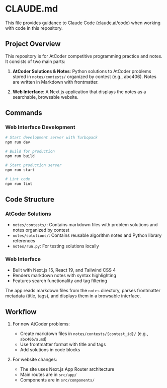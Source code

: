 # CLAUDE.md

This file provides guidance to Claude Code (claude.ai/code) when working with code in this repository.

## Project Overview

This repository is for AtCoder competitive programming practice and notes. It consists of two main parts:

1. **AtCoder Solutions & Notes**: Python solutions to AtCoder problems stored in `notes/contests/` organized by contest (e.g., abc406). Notes are written in Markdown with frontmatter.

2. **Web Interface**: A Next.js application that displays the notes as a searchable, browsable website.

## Commands

### Web Interface Development

```bash
# Start development server with Turbopack
npm run dev

# Build for production
npm run build

# Start production server
npm run start

# Lint code
npm run lint
```

## Code Structure

### AtCoder Solutions

- `notes/contests/`: Contains markdown files with problem solutions and notes organized by contest
- `notes/solutions/`: Contains reusable algorithm notes and Python library references
- `notes/run.py`: For testing solutions locally

### Web Interface

- Built with Next.js 15, React 19, and Tailwind CSS 4
- Renders markdown notes with syntax highlighting
- Features search functionality and tag filtering

The app reads markdown files from the `notes` directory, parses frontmatter metadata (title, tags), and displays them in a browsable interface.

## Workflow

1. For new AtCoder problems:
   - Create markdown files in `notes/contests/{contest_id}/` (e.g., `abc406/a.md`)
   - Use frontmatter format with title and tags
   - Add solutions in code blocks

2. For website changes:
   - The site uses Next.js App Router architecture
   - Main routes are in `src/app/`
   - Components are in `src/components/`